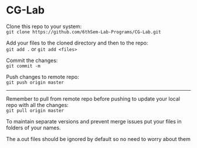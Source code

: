# CG-Lab

Clone this repo to your system:  
`git clone https://github.com/6thSem-Lab-Programs/CG-Lab.git`

Add your files to the cloned directory and then to the repo:  
`git add .` or `git add <files>`

Commit the changes:  
`git commit -m`

Push changes to remote repo:  
`git push origin master`

---

Remember to pull from remote repo before pushing to update your local repo with all the changes:  
`git pull origin master`

To maintain separate versions and prevent merge issues put your files in folders of your names.

The a.out files should be ignored by default so no need to worry about them
